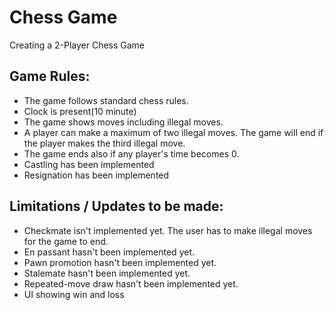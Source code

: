 # Chess Game
Creating a 2-Player Chess Game
## Game Rules:
- The game follows standard chess rules.
- Clock is present(10 minute)
- The game shows moves including illegal moves.
- A player can make a maximum of two illegal moves. The game will end if the player makes the third illegal move.
- The game ends also if any player's time becomes 0.
- Castling has been implemented
- Resignation has been implemented
## Limitations / Updates to be made:
- Checkmate isn't implemented yet. The user has to make illegal moves for the game to end.
- En passant hasn't been implemented yet.
- Pawn promotion hasn't been implemented yet.
- Stalemate hasn't been implemented yet.
- Repeated-move draw hasn't been implemented yet.
- UI showing win and loss